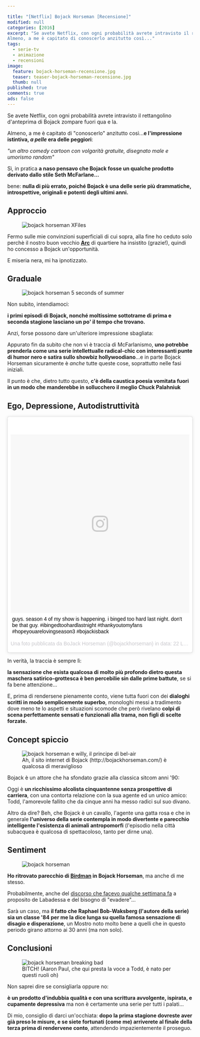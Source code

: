 ```yaml
---

title: "[Netflix] Bojack Horseman [Recensione]"
modified: null
categories: [2016]
excerpt: "Se avete Netflix, con ogni probabilità avrete intravisto il rettangolino d'anteprima di Bojack zompare fuori qua e la.
Almeno, a me è capitato di conoscerlo anzitutto così..."
tags:
  - serie-tv
  - animazione
  - recensioni
image: 
  feature: bojack-horseman-recensione.jpg
  teaser: teaser-bojack-horseman-recensione.jpg
  thumb: null
published: true
comments: true
ads: false
---
```


Se avete Netflix, con ogni probabilità avrete intravisto il rettangolino d'anteprima di Bojack zompare fuori qua e la.

Almeno, a me è capitato di "conoscerlo" anzitutto così...**e l'impressione istintiva, _a pelle_ era delle peggiori**:

_"un altro comedy cartoon con volgarità gratuite, disegnato male e umorismo random"_

Sì, in pratica **a naso pensavo che Bojack fosse un qualche prodotto derivato dallo stile Seth McFarlane...**

bene: **nulla di più errato, poiché Bojack è una delle serie più drammatiche, introspettive, originali e potenti degli ultimi anni.**

## Approccio

<figure>
<img src='http://bojackhorseman.com/art/friends/XFiles.jpg' alt='bojack horseman XFiles'>
</figure>

Fermo sulle mie convinzioni superficiali di cui sopra, alla fine ho ceduto solo perchè il nostro buon vecchio [**Arc**](http://www.arcweb.it/) di quartiere ha insistito (grazie!), quindi ho concesso a Bojack un'opportunità.

E miseria nera, mi ha ipnotizzato.

## Graduale

<figure>
<img src='http://bojackhorseman.com/art/friends/5SecondsOfSummer.jpg' alt='bojack horseman 5 seconds of summer'>
</figure>

Non subito, intendiamoci: 

**i primi episodi di Bojack, nonché moltissime sottotrame di prima e seconda stagione lasciano un po' il tempo che trovano.** 

Anzi, forse possono dare un'ulteriore impressione sbagliata:

Appurato fin da subito che non vi è traccia di McFarlanismo, **uno potrebbe prenderla come una serie intellettualle radical-chic con interessanti punte di humor nero e satira sullo showbiz hollywoodiano**...e in parte Bojack Horseman sicuramente è _anche_ tutte queste cose, soprattutto nelle fasi iniziali.

Il punto è che, dietro tutto questo, **c'è della caustica poesia vomitata fuori in un modo che manderebbe in sollucchero il meglio Chuck Palahniuk**

## Ego, Depressione, Autodistruttività

<blockquote class="instagram-media" data-instgrm-captioned data-instgrm-version="7" style=" background:#FFF; border:0; border-radius:3px; box-shadow:0 0 1px 0 rgba(0,0,0,0.5),0 1px 10px 0 rgba(0,0,0,0.15); margin: 1px; max-width:658px; padding:0; width:99.375%; width:-webkit-calc(100% - 2px); width:calc(100% - 2px);"><div style="padding:8px;"> <div style=" background:#F8F8F8; line-height:0; margin-top:40px; padding:50.0% 0; text-align:center; width:100%;"> <div style=" background:url(data:image/png;base64,iVBORw0KGgoAAAANSUhEUgAAACwAAAAsCAMAAAApWqozAAAABGdBTUEAALGPC/xhBQAAAAFzUkdCAK7OHOkAAAAMUExURczMzPf399fX1+bm5mzY9AMAAADiSURBVDjLvZXbEsMgCES5/P8/t9FuRVCRmU73JWlzosgSIIZURCjo/ad+EQJJB4Hv8BFt+IDpQoCx1wjOSBFhh2XssxEIYn3ulI/6MNReE07UIWJEv8UEOWDS88LY97kqyTliJKKtuYBbruAyVh5wOHiXmpi5we58Ek028czwyuQdLKPG1Bkb4NnM+VeAnfHqn1k4+GPT6uGQcvu2h2OVuIf/gWUFyy8OWEpdyZSa3aVCqpVoVvzZZ2VTnn2wU8qzVjDDetO90GSy9mVLqtgYSy231MxrY6I2gGqjrTY0L8fxCxfCBbhWrsYYAAAAAElFTkSuQmCC); display:block; height:44px; margin:0 auto -44px; position:relative; top:-22px; width:44px;"></div></div> <p style=" margin:8px 0 0 0; padding:0 4px;"> <a href="https://www.instagram.com/p/BIKwGICgpT5/" style=" color:#000; font-family:Arial,sans-serif; font-size:14px; font-style:normal; font-weight:normal; line-height:17px; text-decoration:none; word-wrap:break-word;" target="_blank">guys. season 4 of my show is happening. i binged too hard last night. don&#39;t be that guy. #ibingedtoohardlastnight #thankyoutomyfans #hopeyouarelovingseason3 #bojackisback</a></p> <p style=" color:#c9c8cd; font-family:Arial,sans-serif; font-size:14px; line-height:17px; margin-bottom:0; margin-top:8px; overflow:hidden; padding:8px 0 7px; text-align:center; text-overflow:ellipsis; white-space:nowrap;">Una foto pubblicata da BoJack Horseman (@bojackhorseman) in data: <time style=" font-family:Arial,sans-serif; font-size:14px; line-height:17px;" datetime="2016-07-22T15:00:04+00:00">22 Lug 2016 alle ore 08:00 PDT</time></p></div></blockquote> <script async defer src="//platform.instagram.com/en_US/embeds.js"></script>

In verità, la traccia è sempre lì:

**la sensazione che esista qualcosa di molto più profondo dietro questa maschera satirico-grottesca è ben percebilie sin dalle prime battute**, se si fa bene attenzione...

E, prima di rendersene pienamente conto, viene tutta fuori con dei **dialoghi scritti in modo semplicemente superbo**, monologhi messi a tradimento dove meno te lo aspetti e situazioni scomode che però rivelano **colpi di scena perfettamente sensati e funzionali alla trama, non figli di scelte forzate.**

## Concept spiccio

<figure>
<img src='http://bojackhorseman.com/art/friends/Fresh_Prince.jpg' alt='bojack horseman e willy, il principe di bel-air'>
<figcaption>Ah, il sito internet di Bojack (http://bojackhorseman.com/) è qualcosa di meraviglioso</figcaption>
</figure>

Bojack è un attore che ha sfondato grazie alla classica sitcom anni '90: 

Oggi è **un ricchissimo alcolista cinquantenne senza prospettive di carriera**, con una contorta relazione con la sua agente ed un unico amico: Todd, l'amorevole fallito che da cinque anni ha messo radici sul suo divano.

Altro da dire? Beh, che Bojack è un cavallo, l'agente una gatta rosa e che in generale **l'universo della serie contempla in modo divertente e parecchio intelligente l'esistenza di animali antropomorfi** (l'episodio nella città subacquea è qualcosa di spettacoloso, tanto per dirne una).

## Sentiment

<figure>
<img src='http://bojackhorseman.com/art/friends/urkel.jpg' alt='bojack horseman'>
</figure>

**Ho ritrovato parecchio di [Birdman](http://xabacadabra.com/2015/birdman-recensione/) in Bojack Horseman**, ma anche di me stesso.

Probabilmente, anche del [discorso che facevo qualche settimana fa](http://xabacadabra.com/2016/evasione/) a proposito de Labadessa e del bisogno di "evadere"...

Sarà un caso, ma **il fatto che Raphael Bob-Waksberg (l'autore della serie) sia un classe '84 per me la dice lunga su quella famosa sensazione di disagio e disperazione**, un Mostro noto molto bene a quelli che in questo periodo girano attorno ai 30 anni (ma non solo).

## Conclusioni

<figure>
<img src='https://67.media.tumblr.com/afd516a71ab04664f50b5fdaefdf8446/tumblr_nbvbs5f4m11tqsqkoo1_r2_500.jpg' alt='bojack horseman breaking bad'>
<figcaption>BITCH! (Aaron Paul, che qui presta la voce a Todd, è nato per questi ruoli oh) </figcaption>
</figure>

Non saprei dire se consigliarla oppure no: 

**è un prodotto d'indubbia qualità e con una scrittura avvolgente, ispirata, e cupamente depressiva** ma non è certamente una serie per tutti i palati...

Di mio, consiglio di darci un'occhiata: **dopo la prima stagione dovreste aver già preso le misure, e se siete fortunati (come me) arriverete al finale della terza prima di rendervene conto**, attendendo impazientemente il proseguo.